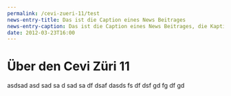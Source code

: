 ```yaml
---
permalink: /cevi-zueri-11/test
news-entry-title: Das ist die Caption eines News Beitrages
news-entry-caption: Das ist die Caption eines News Beitrages, die Kaption darf ruhig auch etwas länger sein. Eine Caption erscheint zusammen mit dem Titel des News-Beitrages in der Übersicht.
date: 2012-03-23T16:00
---
```


# Über den Cevi Züri 11

asdsad asd sad sa d sad sa df dsaf
dasds fs df dsf gd fg df gd